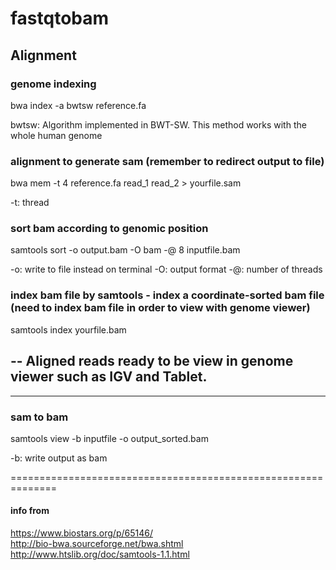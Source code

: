 # fastqtobam

## Alignment

### genome indexing 
bwa index -a bwtsw reference.fa

bwtsw: Algorithm implemented in BWT-SW. This method works with the whole human genome

### alignment to generate sam (remember to redirect output to file)
bwa mem -t 4 reference.fa read_1 read_2 > yourfile.sam  

-t: thread

### sort bam according to genomic position 
samtools sort -o output.bam -O bam -@ 8 inputfile.bam  

-o: write to file instead on terminal
-O: output format
-@: number of threads

### index bam file by samtools - index a coordinate-sorted bam file (need to index bam file in order to view with genome viewer)
samtools index yourfile.bam 

## -- Aligned reads ready to be view in genome viewer such as IGV and Tablet. 

--------------------------------------------------------------------------------------------------------
### sam to bam 
samtools view -b inputfile -o output_sorted.bam

-b: write output as bam

==============================================================

#### info from 
https://www.biostars.org/p/65146/  
http://bio-bwa.sourceforge.net/bwa.shtml  
http://www.htslib.org/doc/samtools-1.1.html
